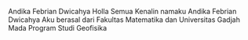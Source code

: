Andika Febrian Dwicahya
Holla Semua 
Kenalin namaku Andika Febrian Dwicahya
Aku berasal dari Fakultas Matematika dan Universitas Gadjah Mada Program Studi Geofisika

